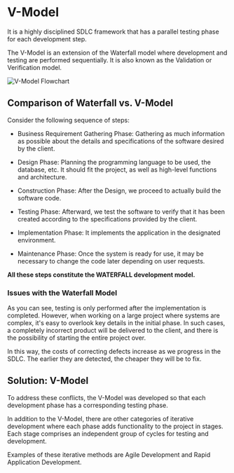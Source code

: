 # V-Model

It is a highly disciplined SDLC framework that has a parallel testing phase for each development step.

The V-Model is an extension of the Waterfall model where development and testing are performed sequentially. It is also known as the Validation or Verification model.

![V-Model Flowchart](https://www.guru99.com/images/6-2015/052715_0904_GuidetoSDLC3.png)

## Comparison of Waterfall vs. V-Model

Consider the following sequence of steps:

- Business Requirement Gathering Phase: Gathering as much information as possible about the details and specifications of the software desired by the client.

- Design Phase: Planning the programming language to be used, the database, etc. It should fit the project, as well as high-level functions and architecture.

- Construction Phase: After the Design, we proceed to actually build the software code.

- Testing Phase: Afterward, we test the software to verify that it has been created according to the specifications provided by the client.

- Implementation Phase: It implements the application in the designated environment.

- Maintenance Phase: Once the system is ready for use, it may be necessary to change the code later depending on user requests.

**All these steps constitute the WATERFALL development model.**

### Issues with the Waterfall Model

As you can see, testing is only performed after the implementation is completed. However, when working on a large project where systems are complex, it's easy to overlook key details in the initial phase. In such cases, a completely incorrect product will be delivered to the client, and there is the possibility of starting the entire project over.

In this way, the costs of correcting defects increase as we progress in the SDLC. The earlier they are detected, the cheaper they will be to fix.

## Solution: V-Model

To address these conflicts, the V-Model was developed so that each development phase has a corresponding testing phase.

In addition to the V-Model, there are other categories of iterative development where each phase adds functionality to the project in stages. Each stage comprises an independent group of cycles for testing and development.

Examples of these iterative methods are Agile Development and Rapid Application Development.
